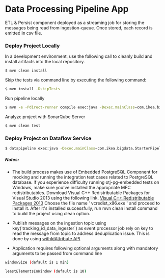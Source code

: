 # Data Processing Pipeline App
ETL &amp; Persist component deployed as a streaming job for storing the messages being read from ingestion-queue. Once stored, each record is emitted in csv file.

### Deploy Project Locally
In a development environment, use the following call to  cleanly build and install artifacts into the local repository.
```sh
$ mvn clean install
```

Skip the tests via command line by executing the following command:
```sh
$ mvn install -DskipTests
```
Run pipeline locally
```sh
$ mvn -e -Pdirect-runner compile exec:java -Dexec.mainClass=com.ikea.bigdata.StarterPipelineApplication -Dexec.args="--project=dev  --ingestionTopic=ingestion_dev --databaseURL=jdbc:postgresql://localhost:5432/postgres --databaseUserName=postgres --databasePassword=postgres --failureDataTopic=_dev_failure_data  --runner=DirectRunner"
```
Analyze project with SonarQube Server
```sh
$ mvn clean test
```

### Deploy Project on Dataflow Service
```sh
$ datapipeline exec:java -Dexec.mainClass=com.ikea.bigdata.StarterPipelineApplication  -Dexec.args="--project=dev --stagingLocation=gs://project/staging/  --gcpTempLocation=gs://project/tmp --region=europe-west1 --zone=europe-west1-d --jobName=datapipeline-dev-v0 --autoscalingAlgorithm=THROUGHPUT_BASED --maxNumWorkers=15 --usePublicIps=true --saveProfilesToGcs=gs://project/profiling --databaseURL=jdbc:postgresql://google/postgres?cloudSqlInstance=dev&socketFactory=com.google.cloud.sql.postgres.SocketFactory&user=isx_dev&password=Pa55word$ --databaseUserName=dev --databasePassword=Pa55word$ --ingestionTopic=ingestion_dev  --failureDataTopic=dev_failure_data --runner=DataflowRunner"```
```

##### Notes:

  - The build process makes use of Embedded PostgreSQL Component for mocking and running the integration test cases related to PostgreSQL database. If you experience difficulty running otj-pg-embedded tests on Windows, make sure you've installed the appropriate MFC redistributables.
Download Visual C++ Redistributable Packages for Visual Studio 2013 using the following link.
[Visual C++ Redistributable Packages 2013](https://www.microsoft.com/en-ca/download/details.aspx?id=40784)
Choose the file name ' vcredist_x86.exe ' and proceed to install it.
After it's installed successfully, run mvn clean install command to build the project using clean option.

  -  Publish messages on the ingestion topic using key(´tracking_id_data_ingester`) as event processor job rely on key to read the message from topic to address deduplication issue. This is done by using [withIdAttribute API](https://beam.apache.org/releases/javadoc/2.4.0/org/apache/beam/sdk/io/gcp/pubsub/PubsubIO.Write.html#withIdAttribute-java.lang.String-).

  -  Application requires following optional arguments along with mandatory arguments to be passed from command line
```sh
windowSize (default is 1 min)
```

````sh
leastElementsInWindow (default is 10)
````
    
 
